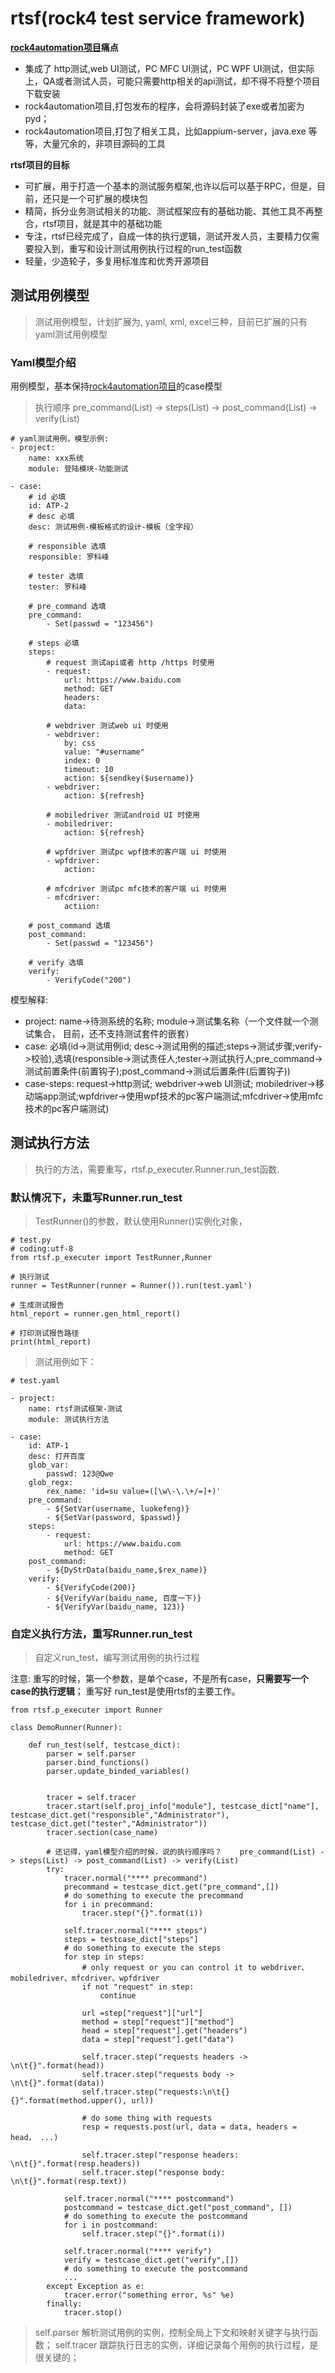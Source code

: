 # rtsf(rock4 test service framework)

**[rock4automation项目](https://github.com/RockFeng0/rock4automation)痛点**
- 集成了 http测试,web UI测试，PC MFC UI测试，PC WPF UI测试，但实际上，QA或者测试人员，可能只需要http相关的api测试，却不得不将整个项目下载安装
- rock4automation项目,打包发布的程序，会将源码封装了exe或者加密为pyd；
- rock4automation项目,打包了相关工具，比如appium-server，java.exe 等等，大量冗余的，非项目源码的工具

**rtsf项目的目标**
- 可扩展，用于打造一个基本的测试服务框架,也许以后可以基于RPC，但是，目前，还只是一个可扩展的模块包
- 精简，拆分业务测试相关的功能、测试框架应有的基础功能、其他工具不再整合，rtsf项目，就是其中的基础功能
- 专注，rtsf已经完成了，自成一体的执行逻辑，测试开发人员，主要精力仅需要投入到，重写和设计测试用例执行过程的run_test函数
- 轻量，少造轮子，多复用标准库和优秀开源项目

## 测试用例模型

> 测试用例模型，计划扩展为, yaml, xml, excel三种，目前已扩展的只有yaml测试用例模型

### Yaml模型介绍

用例模型，基本保持[rock4automation项目](https://github.com/RockFeng0/rock4automation)的case模型

> 执行顺序  pre_command(List) -> steps(List) -> post_command(List) -> verify(List)


```
# yaml测试用例，模型示例:
- project:
    name: xxx系统
    module: 登陆模块-功能测试
    
- case:
    # id 必填
    id: ATP-2
    # desc 必填
    desc: 测试用例-模板格式的设计-模板（全字段）
    
    # responsible 选填
    responsible: 罗科峰
    
    # tester 选填
    tester: 罗科峰
    
    # pre_command 选填
    pre_command:
        - Set(passwd = "123456")
    
    # steps 必填
    steps:
        # request 测试api或者 http /https 时使用
        - request:
            url: https://www.baidu.com
            method: GET
            headers:
            data:
        
        # webdriver 测试web ui 时使用
        - webdriver:
            by: css
            value: "#username"
            index: 0
            timeout: 10
            action: ${sendkey($username)}
        - webdriver:
            action: ${refresh}
        
        # mobiledriver 测试android UI 时使用
        - mobiledriver:
            action: ${refresh}
        
        # wpfdriver 测试pc wpf技术的客户端 ui 时使用    
        - wpfdriver:
            action: 
        
        # mfcdriver 测试pc mfc技术的客户端 ui 时使用    
        - mfcdriver:
            actiion:
    
    # post_command 选填
    post_command:
        - Set(passwd = "123456")
    
    # verify 选填
    verify:
        - VerifyCode("200")
```

模型解释:
- project: name->待测系统的名称; module->测试集名称（一个文件就一个测试集合， 目前，还不支持测试套件的嵌套）
- case: 必填(id->测试用例id; desc->测试用例的描述;steps->测试步骤;verify->校验),选填(responsible->测试责任人;tester->测试执行人;pre_command->测试前置条件(前置钩子);post_command->测试后置条件(后置钩子))
- case-steps: request->http测试; webdriver->web UI测试; mobiledriver->移动端app测试;wpfdriver->使用wpf技术的pc客户端测试;mfcdriver->使用mfc技术的pc客户端测试)

## 测试执行方法

> 执行的方法，需要重写，rtsf.p_executer.Runner.run_test函数. 

### 默认情况下，未重写Runner.run_test

> TestRunner()的参数，默认使用Runner()实例化对象，

```
# test.py
# coding:utf-8
from rtsf.p_executer import TestRunner,Runner

# 执行测试
runner = TestRunner(runner = Runner()).run(test.yaml')

# 生成测试报告
html_report = runner.gen_html_report()

# 打印测试报告路径
print(html_report)

```

> 测试用例如下：

```
# test.yaml

- project:
    name: rtsf测试框架-测试
    module: 测试执行方法
    
- case:
    id: ATP-1
    desc: 打开百度
    glob_var:
        passwd: 123@Qwe
    glob_regx:
        rex_name: 'id=su value=([\w\-\.\+/=]+)'
    pre_command: 
        - ${SetVar(username, luokefeng)}
        - ${SetVar(password, $passwd)}
    steps:
        - request:
            url: https://www.baidu.com          
            method: GET
    post_command:
        - ${DyStrData(baidu_name,$rex_name)}
    verify:
        - ${VerifyCode(200)}
        - ${VerifyVar(baidu_name, 百度一下)}
        - ${VerifyVar(baidu_name, 123)}

```


### 自定义执行方法，重写Runner.run_test

> 自定义run_test，编写测试用例的执行过程

 注意: 重写的时候，第一个参数，是单个case，不是所有case，**只需要写一个case的执行逻辑**； 重写好 run_test是使用rtsf的主要工作。

```
from rtsf.p_executer import Runner

class DemoRunner(Runner):      
        
    def run_test(self, testcase_dict):
        parser = self.parser
        parser.bind_functions()
        parser.update_binded_variables()
        
        
        tracer = self.tracer
        tracer.start(self.proj_info["module"], testcase_dict["name"], testcase_dict.get("responsible","Administrator"), testcase_dict.get("tester","Administrator"))        
        tracer.section(case_name)
         
        # 还记得，yaml模型介绍的时候，说的执行顺序吗？    pre_command(List) -> steps(List) -> post_command(List) -> verify(List)
        try:            
            tracer.normal("**** precommand")
            precommand = testcase_dict.get("pre_command",[])
            # do something to execute the precommand
            for i in precommand:
                tracer.step("{}".format(i))
             
            self.tracer.normal("**** steps")
            steps = testcase_dict["steps"]
            # do something to execute the steps
            for step in steps:
                # only request or you can control it to webdriver、mobiledriver、mfcdriver、wpfdriver
                if not "request" in step:
                    continue
                 
                url =step["request"]["url"]
                method = step["request"]["method"]                                    
                head = step["request"].get("headers")                 
                data = step["request"].get("data")
                
                self.tracer.step("requests headers -> \n\t{}".format(head))
                self.tracer.step("requests body -> \n\t{}".format(data))
                self.tracer.step("requests:\n\t{} {}".format(method.upper(), url))
                
                # do some thing with requests 
                resp = requests.post(url, data = data, headers = head， ...)
                                
                self.tracer.step("response headers: \n\t{}".format(resp.headers))
                self.tracer.step("response body: \n\t{}".format(resp.text))                                 
            
            self.tracer.normal("**** postcommand")
            postcommand = testcase_dict.get("post_command", [])        
            # do something to execute the postcommand
            for i in postcommand:
                self.tracer.step("{}".format(i))
            
            self.tracer.normal("**** verify")
            verify = testcase_dict.get("verify",[])
            # do something to execute the postcommand
            ...
        except Exception as e:
            tracer.error("something error, %s" %e)
        finally:             
            tracer.stop()
```
> self.parser 解析测试用例的实例，控制全局上下文和映射关键字与执行函数； self.tracer 跟踪执行日志的实例，详细记录每个用例的执行过程，是很关键的；
